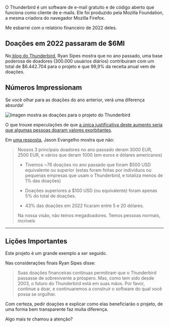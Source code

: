 O Thunderbird é um software de e-mail gratuito e de código aberto que funciona como cliente de e-mails. Ele foi produzido pela Mozilla Foundation, a mesma criadora do navegador Mozilla Firefox.

Me esbarrei com o relatório financeiro de 2022 deles.

## Doações em 2022 passaram de $6MI
No[ blog do Thunderbird](https://blog.thunderbird.net/), Ryan Sipes mostra que no ano passado, uma base poderosa de doadores (300.000 usuários diários) contribuiram com um total de $6.442.704 para o projeto e que 99,9% da receita anual vem de doações.

## Números Impressionam
Se você olhar para as doações do ano anterior, verá uma diferença absurda!

![Imagen mostra as doações para o projeto do Thunderbird](https://blog.thunderbird.net/files/2023/05/image.png)

O que trouxe especulações de que [a única justificativa deste aumento seria que algumas pessoas doaram valores exorbitantes](https://blog.thunderbird.net/2023/05/thunderbird-is-thriving-our-2022-financial-report/#comment-3510).

Em [uma resposta](https://blog.thunderbird.net/2023/05/thunderbird-is-thriving-our-2022-financial-report/#comment-3523), Jason Evangelho mostra que não:

> Nossos 3 principais doadores no ano passado deram 3000 EUR, 2500 EUR, e vários que deram 1000 (em euros e dólares americanos)
>  
> - Tivemos ~76 doações no ano passado que foram $500 USD equivalente ou superior (estas foram feitas por indivíduos ou pequenas empresas que usam o Thunderbird, e totaliza menos de 1% das doações) 
> - Doações superiores a $100 USD (ou equivalente) foram apenas 5% do total de doações.
> 
> - 43% das doações em 2022 ficaram entre 5 e 20 dólares.
> 
> Na nossa visão, não temos megadoadores. Temos pessoas normais, incríveis 
---

## Lições Importantes

Este projeto é um grande exemplo a ser seguido.

Nas considerações finais Ryan Sipes disse:

> Suas doações financeiras contínuas permitiram que o Thunderbird passasse de sobrevivente a próspero. Mas, como tem sido desde 2003, o futuro do Thunderbird está em suas mãos. Por favor, continue a doar, e continuaremos a construir o software do qual você possa se orgulhar.

Com certeza, pedir doações e explicar como elas beneficiarão o projeto, de uma forma bem transparente faz muita diferença.

Algo mais te chamou a atenção?